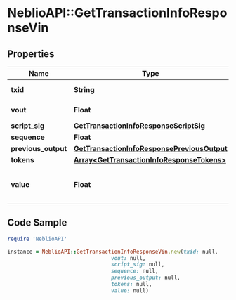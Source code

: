 # NeblioAPI::GetTransactionInfoResponseVin

## Properties
Name | Type | Description | Notes
------------ | ------------- | ------------- | -------------
**txid** | **String** | TXID of the input | [optional] 
**vout** | **Float** | output index | [optional] 
**script_sig** | [**GetTransactionInfoResponseScriptSig**](GetTransactionInfoResponseScriptSig.md) |  | [optional] 
**sequence** | **Float** |  | [optional] 
**previous_output** | [**GetTransactionInfoResponsePreviousOutput**](GetTransactionInfoResponsePreviousOutput.md) |  | [optional] 
**tokens** | [**Array&lt;GetTransactionInfoResponseTokens&gt;**](GetTransactionInfoResponseTokens.md) |  | [optional] 
**value** | **Float** | Value of input in NEBL satoshi | [optional] 

## Code Sample

```ruby
require 'NeblioAPI'

instance = NeblioAPI::GetTransactionInfoResponseVin.new(txid: null,
                                 vout: null,
                                 script_sig: null,
                                 sequence: null,
                                 previous_output: null,
                                 tokens: null,
                                 value: null)
```


